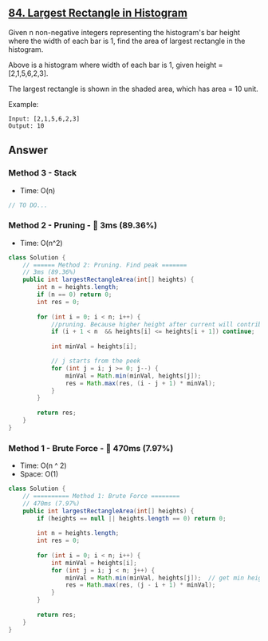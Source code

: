 ## [84. Largest Rectangle in Histogram](https://leetcode.com/problems/largest-rectangle-in-histogram/)

Given n non-negative integers representing the histogram's bar height where the width of each bar is 1, find the area of largest rectangle in the histogram.

Above is a histogram where width of each bar is 1, given height = [2,1,5,6,2,3].

The largest rectangle is shown in the shaded area, which has area = 10 unit.

Example:
```
Input: [2,1,5,6,2,3]
Output: 10
```

## Answer
### Method 3 - Stack
- Time: O(n)
```java
// TO DO...
```
### Method 2 - Pruning - :rocket: 3ms (89.36%)
- Time: O(n^2)
```java
class Solution {
    // ====== Method 2: Pruning. Find peak =======
    // 3ms (89.36%)
    public int largestRectangleArea(int[] heights) {
        int n = heights.length;
        if (n == 0) return 0;
        int res = 0;
        
        for (int i = 0; i < n; i++) {
            //pruning. Because higher height after current will contribute to the final result
            if (i + 1 < n  && heights[i] <= heights[i + 1]) continue;
            
            int minVal = heights[i];

            // j starts from the peek
            for (int j = i; j >= 0; j--) {
                minVal = Math.min(minVal, heights[j]);
                res = Math.max(res, (i - j + 1) * minVal);
            }
        }
        
        return res;
    }
}
```
### Method 1 - Brute Force - :turtle: 470ms (7.97%)
- Time: O(n ^ 2)
- Space: O(1)
```java
class Solution {
    // ========== Method 1: Brute Force ========
    // 470ms (7.97%)
    public int largestRectangleArea(int[] heights) {
        if (heights == null || heights.length == 0) return 0;
        
        int n = heights.length;
        int res = 0;
        
        for (int i = 0; i < n; i++) {
            int minVal = heights[i];
            for (int j = i; j < n; j++) {
                minVal = Math.min(minVal, heights[j]);  // get min height from i-th to end
                res = Math.max(res, (j - i + 1) * minVal);
            }
        }
        
        return res;
    }
}
```
